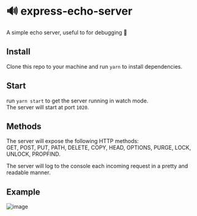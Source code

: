 # 🔊 express-echo-server 
A simple echo server, useful to for debugging 🐛

## Install
Clone this repo to your machine and run `yarn` to install dependencies.

## Start
run `yarn start` to get the server running in watch mode.  
The server will start at port `1020`.

## Methods

The server will expose the following HTTP methods:  
GET, POST, PUT, PATH, DELETE, COPY, HEAD, OPTIONS, PURGE, LOCK, UNLOCK, PROPFIND.

The server will log to the console each incoming request in a pretty and readable manner.

## Example

![image](https://user-images.githubusercontent.com/16322616/90976566-e32bee80-e546-11ea-95bf-c933162aaa8f.png)

